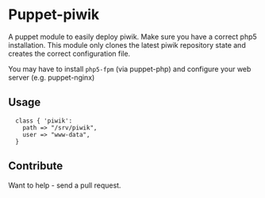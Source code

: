 # Puppet-piwik

A puppet module to easily deploy piwik. Make sure you have a
correct php5 installation. This module only clones the latest
piwik repository state and creates the correct configuration
file.

You may have to install `php5-fpm` (via puppet-php) and configure your
web server (e.g. puppet-nginx)

## Usage

```
  class { 'piwik':
    path => "/srv/piwik",
    user => "www-data",
  }
```
## Contribute

Want to help - send a pull request.
